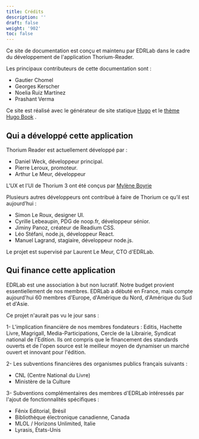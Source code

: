 ```yaml
---
title: Crédits
description: ''
draft: false
weight: '902'
toc: false
---
```


Ce site de documentation est conçu et maintenu par EDRLab dans le cadre du développement de l'application Thorium-Reader.

Les principaux contributeurs de cette documentation sont :

- Gautier Chomel
- Georges Kerscher
- Noelia Ruiz Martínez
- Prashant Verma

Ce site est réalisé avec le générateur de site statique [Hugo](https://gohugo.io/) et le [thème Hugo Book](https://github.com/alex-shpak/hugo-book/) .

 <h2>Qui a développé cette application</h2>

 <p>Thorium Reader est actuellement développé par :</p>

 <ul class="nobullet">
 <li>Daniel Weck, développeur principal.</li>
<li>Pierre Leroux, promoteur.</li>
 <li>Arthur Le Meur, développeur</li>
 </ul>

 <p>L'UX et l'UI de Thorium 3 ont été conçus par <a href="https://www.myleneboyrie.fr/">Mylène Boyrie</a></p>

 <p>Plusieurs autres développeurs ont contribué à faire de Thorium ce qu’il est aujourd’hui :</p>

 <ul class="nobullet">
 <li>Simon Le Roux, designer UI.</li>
 <li>Cyrille Lebeaupin, PDG de noop.fr, développeur sénior.</li>
 <li>Jiminy Panoz, créateur de Readium CSS.</li>
 <li>Léo Stéfani, node.js, développeur React.</li>
 <li>Manuel Lagrand, stagiaire, développeur node.js.</li>
 </ul>

 <p>Le projet est supervisé par Laurent Le Meur, CTO d'EDRLab.</p>

 <h2>Qui finance cette application</h2>

 <p>  EDRLab est une association à but non lucratif. Notre budget provient essentiellement de nos membres. EDRLab a débuté en France, mais compte aujourd'hui 60 membres d'Europe, d'Amérique du Nord, d'Amérique du Sud et d'Asie.  </p>

 <p>Ce projet n'aurait pas vu le jour sans :</p>
 <p>  1- L'implication financière de nos membres fondateurs : Editis, Hachette Livre, Magrigall, Media-Participations, Cercle de la Librairie, Syndicat national de l'Edition. Ils ont compris que le financement des standards ouverts et de l'open source est le meilleur moyen de dynamiser un marché ouvert et innovant pour l'édition.  </p>

 <p>2- Les subventions financières des organismes publics français suivants :</p>
 <ul>
 <li>CNL (Centre National du Livre)</li>
 <li>Ministère de la Culture</li>
 </ul>

 <p>  3- Subventions complémentaires des membres d'EDRLab intéressés par l'ajout de fonctionnalités spécifiques :  </p>
 <ul>
 <li>Fênix Editorial, Brésil</li>
 <li>Bibliothèque électronique canadienne, Canada</li>
 <li>MLOL / Horizons Unlimited, Italie</li>
 <li>Lyrasis, États-Unis</li>
 </ul>
